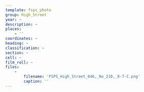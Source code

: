```yaml
---
template: fsps_photo
group: High_Street
year: ~
description: ~
places:
    - ''
coordinates: ~
heading: ~
classification: ~
section: ~
cell: ~
film_roll: ~
files:
    -
        filename: 'FSPS_High_Street_046,_No_210,_8-7-C.png'
        caption: ''
---
```

